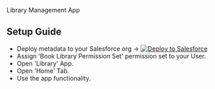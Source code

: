 Library Management App

## Setup Guide

- Deploy metadata to your Salesforce org -> <a href="https://githubsfdeploy.herokuapp.com/app/githubdeploy/makskasyanchuk/redtag-preparation-task"><img alt="Deploy to Salesforce"
       src="https://raw.githubusercontent.com/afawcett/githubsfdeploy/master/deploy.png"></a>
- Assign 'Book Library Permission Set' permission set to your User.
- Open 'Library' App.
- Open 'Home' Tab.
- Use the app functionality.



